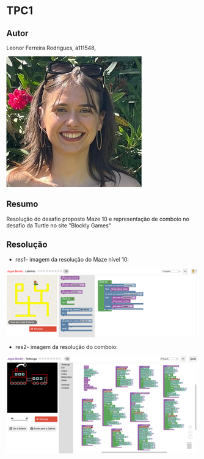 # TPC1

## Autor 

Leonor Ferreira Rodrigues, a111548,  

![Foto](Foto-cartão.jpg)

## Resumo

Resolução do desafio proposto Maze 10 e representação de comboio no desafio da Turtle no site "Blockly Games"  

## Resolução
* res1- imagem da resolução do Maze nível 10:

![Maze 10](Maze%2010.png)

* res2- imagem da resolução do comboio:

![Comboio](Comboio.png)






